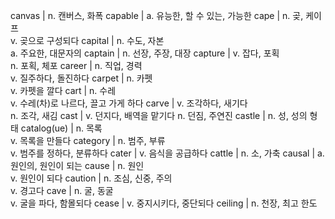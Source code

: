 canvas	| n. 캔버스, 화폭
capable	| a. 유능한, 할 수 있는, 가능한
cape	| n. 곶, 케이프<br/>v. 곶으로 구성되다
capital	| n. 수도, 자본<br/>a. 주요한, 대문자의
captain	| n. 선장, 주장, 대장
capture	| v. 잡다, 포획<br/>n. 포획, 체포
career	| n. 직업, 경력<br/>v. 질주하다, 돌진하다
carpet	| n. 카펫<br/>v. 카펫을 깔다
cart	| n. 수레<br/>v. 수레(차)로 나르다, 끌고 가게 하다
carve	| v. 조각하다, 새기다<br/>n. 조각, 새김
cast	| v. 던지다, 배역을 맡기다 n. 던짐, 주연진
castle	| n. 성, 성의 형태
catalog(ue)	| n. 목록<br/>v. 목록을 만들다
category	| n. 범주, 부류<br/>v. 범주를 정하다, 분류하다
cater	| v. 음식을 공급하다
cattle	| n. 소, 가축
causal	| a. 원인의, 원인이 되는
cause	| n. 원인<br/>v. 원인이 되다
caution	| n. 조심, 신중, 주의<br/>v. 경고다
cave	| n. 굴, 동굴<br/>v. 굴을 파다, 함몰되다
cease	| v. 중지시키다, 중단되다
ceiling	| n. 천장, 최고 한도
